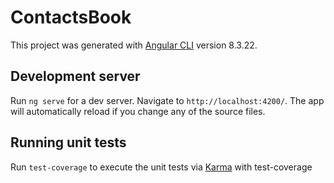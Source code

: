 # ContactsBook

This project was generated with [Angular CLI](https://github.com/angular/angular-cli) version 8.3.22.

## Development server

Run `ng serve` for a dev server. Navigate to `http://localhost:4200/`. The app will automatically reload if you change any of the source files.

## Running unit tests

Run `test-coverage` to execute the unit tests via [Karma](https://karma-runner.github.io) with test-coverage
